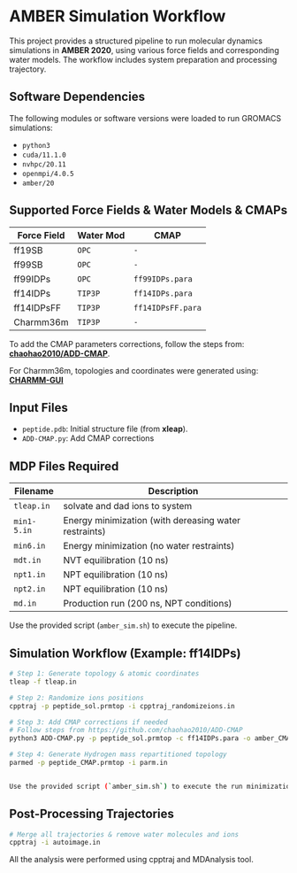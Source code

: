 # AMBER Simulation Workflow

This project provides a structured pipeline to run molecular dynamics simulations in **AMBER 2020**, using various force fields and corresponding water models. 
The workflow includes system preparation and processing trajectory.

## Software Dependencies

The following modules or software versions were loaded to run GROMACS simulations:

- `python3`
- `cuda/11.1.0`
- `nvhpc/20.11`
- `openmpi/4.0.5`
- `amber/20`


## Supported Force Fields & Water Models & CMAPs

| Force Field        | Water Mod                   | CMAP              |
|--------------------|-----------------------------|-------------------|
| ff19SB             | `OPC`                       |    `-`            |
| ff99SB             | `OPC`                       |    `-`            |
| ff99IDPs           | `OPC`                       | `ff99IDPs.para`   |
| ff14IDPs           | `TIP3P`                     | `ff14IDPs.para`   |
| ff14IDPsFF         | `TIP3P`                     | `ff14IDPsFF.para` |
| Charmm36m          | `TIP3P`                     |    `-`            |

To add the CMAP parameters corrections, follow the steps from: **[chaohao2010/ADD-CMAP](https://github.com/chaohao2010/ADD-CMAP)**.

For Charmm36m, topologies and coordinates were generated using: **[CHARMM-GUI](https://www.charmm-gui.org/)**

## Input Files

- `peptide.pdb`: Initial structure file (from **xleap**).
- `ADD-CMAP.py`: Add CMAP corrections


## MDP Files Required

| Filename     | Description                                           |
|--------------|-------------------------------------------------------|
| `tleap.in`   | solvate and dad ions to system                        |
| `min1-5.in`  | Energy minimization (with dereasing water restraints) |
| `min6.in`    | Energy minimization (no water restraints)             |
| `mdt.in`     | NVT equilibration (10 ns)                             |
| `npt1.in`    | NPT equilibration (10 ns)                             |
| `npt2.in`    | NPT equilibration (10 ns)                             |
| `md.in`      | Production run (200 ns, NPT conditions)               |

Use the provided script (`amber_sim.sh`) to execute the pipeline.

## Simulation Workflow (Example: ff14IDPs)

```bash
# Step 1: Generate topology & atomic coordinates
tleap -f tleap.in

# Step 2: Randomize ions positions
cpptraj -p peptide_sol.prmtop -i cpptraj_randomizeions.in

# Step 3: Add CMAP corrections if needed
# Follow steps from https://github.com/chaohao2010/ADD-CMAP
python3 ADD-CMAP.py -p peptide_sol.prmtop -c ff14IDPs.para -o amber_CMAP.prmtop -s

# Step 4: Generate Hydrogen mass repartitioned topology
parmed -p peptide_CMAP.prmtop -i parm.in


Use the provided script (`amber_sim.sh`) to execute the run minimization, heating, equilibration and production simulations.

```
## Post-Processing Trajectories

```bash
# Merge all trajectories & remove water molecules and ions
cpptraj -i autoimage.in

```

All the analysis were performed using cpptraj and MDAnalysis tool. 


